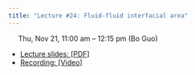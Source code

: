 ```yaml
---
title: "Lecture #24: Fluid-fluid interfacial area"
---
```


&nbsp;&nbsp;&nbsp;&nbsp;&nbsp;Thu, Nov 21, 11:00 am – 12:15 pm (Bo Guo)

- [Lecture slides: [PDF]]() 
- [Recording: [Video]]()
